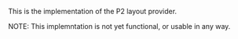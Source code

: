 
This is the implementation of the P2 layout provider.

NOTE: This implemntation is not yet functional, or usable in any way.

